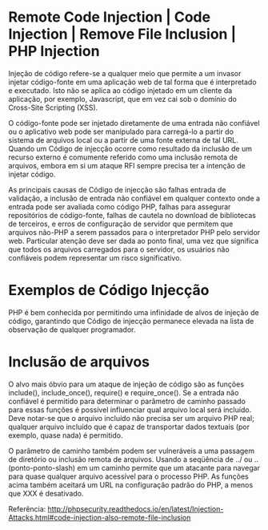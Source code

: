 # Remote Code Injection | Code Injection | Remove File Inclusion | PHP Injection

Injeção de código refere-se a qualquer meio que permite a um invasor injetar código-fonte em uma aplicação web de tal forma que é interpretado e executado. Isto não se aplica ao código injetado em um cliente da aplicação, por exemplo, Javascript, que em vez cai sob o domínio do Cross-Site Scripting (XSS).

O código-fonte pode ser injetado diretamente de uma entrada não confiável ou o aplicativo web pode ser manipulado para carregá-lo a partir do sistema de arquivos local ou a partir de uma fonte externa de tal URL. Quando um Código de injecção ocorre como resultado da inclusão de um recurso externo é comumente referido como uma inclusão remota de arquivos, embora em si um ataque RFI sempre precisa ter a intenção de injetar código.

As principais causas de Código de injecção são falhas entrada de validação, a inclusão de entrada não confiável em qualquer contexto onde a entrada pode ser avaliada como código PHP, falhas para assegurar repositórios de código-fonte, falhas de cautela no download de bibliotecas de terceiros, e erros de configuração de servidor que permitem que arquivos não-PHP a serem passados ​​para o interpretador PHP pelo servidor web. Particular atenção deve ser dada ao ponto final, uma vez que significa que todos os arquivos carregados para o servidor, os usuários não confiáveis ​​podem representar um risco significativo.

# Exemplos de Código Injecção
PHP é bem conhecida por permitindo uma infinidade de alvos de injeção de código, garantindo que Código de injecção permanece elevada na lista de observação de qualquer programador.

# Inclusão de arquivos
O alvo mais óbvio para um ataque de injeção de código são as funções include(), include_once(), require() e require_once(). Se a entrada não confiável é permitido para determinar o parâmetro de caminho passado para essas funções é possível influenciar qual arquivo local será incluído. Deve notar-se que o arquivo incluído não precisa ser um arquivo PHP real; qualquer arquivo incluído que é capaz de transportar dados textuais (por exemplo, quase nada) é permitido.

O parâmetro de caminho também podem ser vulneráveis ​​a uma passagem de diretório ou inclusão remota de arquivos. Usando a seqüência de ../ ou .. (ponto-ponto-slash) em um caminho permite que um atacante para navegar para quase qualquer arquivo acessível para o processo PHP. As funções acima também aceitará um URL na configuração padrão do PHP, a menos que XXX é desativado.

Referência: http://phpsecurity.readthedocs.io/en/latest/Injection-Attacks.html#code-injection-also-remote-file-inclusion